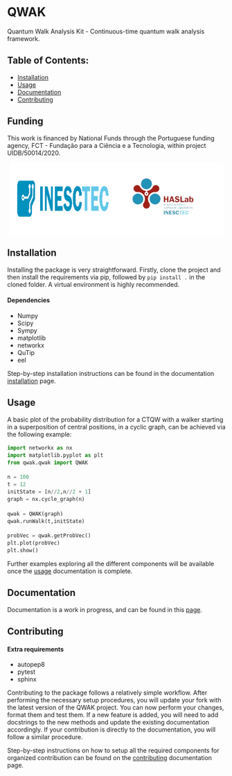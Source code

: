 # QWAK
Quantum Walk Analysis Kit - Continuous-time quantum walk analysis framework.

## Table of Contents:

- [Installation](#installation)
- [Usage](#usage)
- [Documentation](#documentation)
- [Contributing](#contributing)

## Funding

This work is financed by National Funds through the Portuguese funding agency, FCT - Fundação para a Ciência e a Tecnologia, within project UIDB/50014/2020.

<div style="display: flex; flex-direction: row;vertical-align: center;justify-content: center">

 <img align="left" class="img" src="Images/inesctec.png" width=49% />

 <img align="right" class="img" src="Images/haslab.png" width=49% />

</div>

## Installation

Installing the package is very straightforward. Firstly, clone the project and then install the requirements via pip, followed by `pip install .` in the cloned folder. A virtual environment is highly recommended.

#### Dependencies
- Numpy
- Scipy
- Sympy
- matplotlib
- networkx
- QuTip
- eel

Step-by-step installation instructions can be found in the documentation [installation](https://jaimepsantos.github.io/QWAK/installation.html) page.



## Usage
A basic plot of the probability distribution for a CTQW with a walker starting in a superposition of central positions, in a cyclic graph, can be achieved via the following example:
```python
import networkx as nx
import matplotlib.pyplot as plt
from qwak.qwak import QWAK

n = 100
t = 12
initState = [n//2,n//2 + 1]
graph = nx.cycle_graph(n)

qwak = QWAK(graph)
qwak.runWalk(t,initState)

probVec = qwak.getProbVec()
plt.plot(probVec)
plt.show()
```
Further examples exploring all the different components will be available once the [usage](https://jaimepsantos.github.io/QWAK/usage.html) documentation is complete.

## Documentation
Documentation is a work in progress, and can be found in this [page](https://jaimepsantos.github.io/QWAK/).

## Contributing

#### Extra requirements
- autopep8
- pytest
- sphinx

Contributing to the package follows a relatively simple workflow. After performing the necessary setup procedures, 
you will update your fork with the latest version of the QWAK project. You can now perform your changes, format 
them and test them. If a new feature is added, you will need to add docstrings to the new methods and update the
existing documentation accordingly. If your contribution is directly to the documentation, you will follow a similar procedure.

Step-by-step instructions on how to setup all the required components for organized contribution can be found
on the [contributing](https://jaimepsantos.github.io/QWAK/contributing.html) documentation page.
